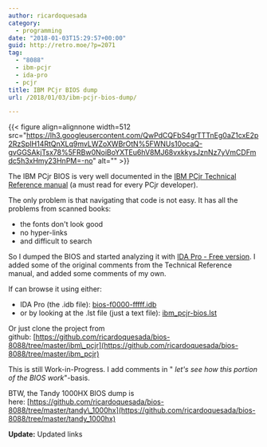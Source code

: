 ```yaml
---
author: ricardoquesada
category:
  - programming
date: "2018-01-03T15:29:57+00:00"
guid: http://retro.moe/?p=2071
tag:
  - "8088"
  - ibm-pcjr
  - ida-pro
  - pcjr
title: IBM PCjr BIOS dump
url: /2018/01/03/ibm-pcjr-bios-dump/

---
```

{{< figure align=alignnone width=512 src="https://lh3.googleusercontent.com/QwPdCQFbS4grTTTnEg0aZ1cxE2p2RzSpIH14RtQnXLq9mvLWZoXWBrOtN%5FWNUs10ocaQ-gvGGSAkjTsx78%5FRBw0NoiBoYXTEu6hV8MJ68vxkkysJznNz7yVmCDFmdc5h3xHmy23HnPM=-no" alt="" >}}

The IBM PCjr BIOS is very well documented in the [IBM PCjr Technical Reference manual](https://archive.org/details/IbmPcjrTechnicalReference) (a must read for every PCjr developer).

The only problem is that navigating that code is not easy. It has all the problems from scanned books:

- the fonts don't look good
- no hyper-links
- and difficult to search

So I dumped the BIOS and started analyzing it with [IDA Pro - Free version](https://www.hex-rays.com/products/ida/support/download_freeware.shtml). I added some of the original comments from the Technical Reference manual, and added some comments of my own.

If can browse it using either:

- IDA Pro (the .idb file): [bios-f0000-fffff.idb](https://github.com/ricardoquesada/bios-8088/raw/master/ibm_pcjr/bios-f0000-fffff.idb)
- or by looking at the .lst file (just a text file): [ibm\_pcjr-bios.lst](https://github.com/ricardoquesada/bios-8088/blob/master/ibm_pcjr/ibm_pcjr-bios.lst)

Or just clone the project from github: [https://github.com/ricardoquesada/bios-8088/tree/master/ibm\_pcjr](https://github.com/ricardoquesada/bios-8088/tree/master/ibm_pcjr)

This is still Work-in-Progress. I add comments in " _let's see how this portion of the BIOS work_"-basis.

BTW, the Tandy 1000HX BIOS dump is here: [https://github.com/ricardoquesada/bios-8088/tree/master/tandy\_1000hx](https://github.com/ricardoquesada/bios-8088/tree/master/tandy_1000hx)

**Update:** Updated links
